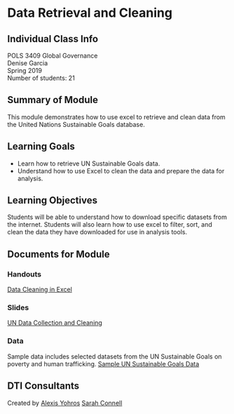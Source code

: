# Data Retrieval and Cleaning

## Individual Class Info
POLS 3409 Global Governance
<br>
Denise Garcia
<br>
Spring 2019
<br>
Number of students: 21
<br>


## Summary of Module
This module demonstrates how to use excel to retrieve and clean data from the United Nations Sustainable Goals database.

## Learning Goals
- Learn how to retrieve UN Sustainable Goals data.
- Understand how to use Excel to clean the data and prepare the data for analysis.

## Learning Objectives
Students will be able to understand how to download specific datasets from the internet. 
Students will also learn how to use excel to filter, sort, and clean the data they have downloaded for use in analysis tools.

## Documents for Module

### Handouts

[Data Cleaning in Excel](https://github.com/NULabNortheastern/digitalassignmentshowcase/blob/master/data_cleaning/global_governance-spring2019-garcia/Data%20Cleaning%20in%20Excel.pdf)


### Slides

[UN Data Collection and Cleaning](https://github.com/NULabNortheastern/digitalassignmentshowcase/blob/master/data_cleaning/global_governance-spring2019-garcia/Denise_PP.pdf)

### Data
Sample data includes selected datasets from the UN Sustainable Goals on poverty and human trafficking.
[Sample UN Sustainable Goals Data](https://github.com/NULabNortheastern/digitalassignmentshowcase/tree/master/data_cleaning/global_governance-spring2019-garcia/data)

## DTI Consultants
Created by 
[Alexis Yohros](Yohros.a@husky.neu.edu)
[Sarah Connell](sa.connell@northeastern.edu)
